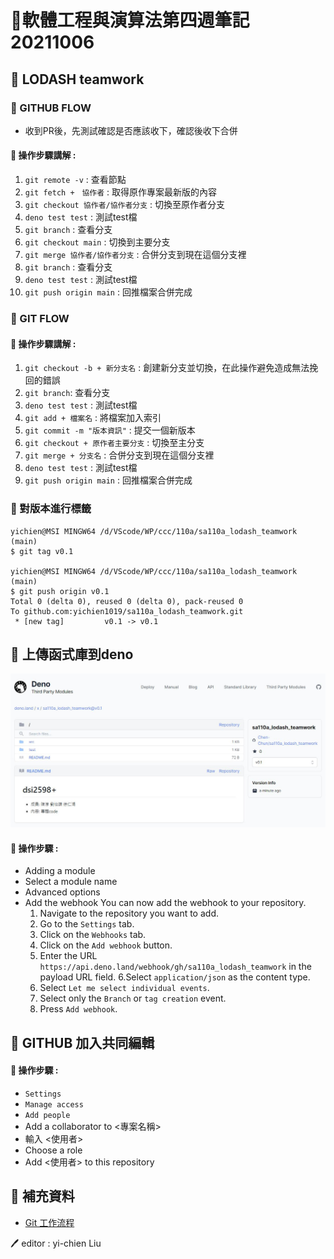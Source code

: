 # 📝軟體工程與演算法第四週筆記20211006
## 📖 LODASH teamwork 
### 🔖 GITHUB FLOW
* 收到PR後，先測試確認是否應該收下，確認後收下合併
#### 📍 操作步驟講解 :
1. `git remote -v` : 查看節點
2. `git fetch +　協作者` : 取得原作專案最新版的內容
3. `git checkout 協作者/協作者分支` : 切換至原作者分支
4. `deno test test` : 測試test檔
5. `git branch` : 查看分支
6. `git checkout main` : 切換到主要分支
7. `git merge 協作者/協作者分支` : 合併分支到現在這個分支裡 
8. `git branch` : 查看分支
9. `deno test test` : 測試test檔
10. `git push origin main` : 回推檔案合併完成

### 🔖 GIT FLOW
#### 📍 操作步驟講解 :
1. `git checkout -b + 新分支名` : 創建新分支並切換，在此操作避免造成無法挽回的錯誤
2. `git branch`: 查看分支
3. `deno test test` : 測試test檔
4. `git add + 檔案名` : 將檔案加入索引
5. `git commit -m "版本資訊"` : 提交一個新版本
6. `git checkout + 原作者主要分支` : 切換至主分支
7. `git merge + 分支名` : 合併分支到現在這個分支裡 
8. `deno test test` : 測試test檔
9. `git push origin main` : 回推檔案合併完成

### 🔖 對版本進行標籤
```
yichien@MSI MINGW64 /d/VScode/WP/ccc/110a/sa110a_lodash_teamwork (main)
$ git tag v0.1

yichien@MSI MINGW64 /d/VScode/WP/ccc/110a/sa110a_lodash_teamwork (main)
$ git push origin v0.1
Total 0 (delta 0), reused 0 (delta 0), pack-reused 0
To github.com:yichien1019/sa110a_lodash_teamwork.git
 * [new tag]         v0.1 -> v0.1
```
## 📖 上傳函式庫到deno
![](pic/deno.JPG)
#### 📍 操作步驟 : 
* Adding a module
* Select a module name
* Advanced options
* Add the webhook
You can now add the webhook to your repository.
    1. Navigate to the repository you want to add.
    2. Go to the `Settings` tab.
    3. Click on the `Webhooks` tab.
    4. Click on the `Add webhook` button.
    5. Enter the URL `https://api.deno.land/webhook/gh/sa110a_lodash_teamwork` in the payload URL field.
    6.Select `application/json` as the content type.
    7. Select `Let me select individual events`.
    8. Select only the `Branch` or `tag creation` event.
    9. Press `Add webhook`.

## 📖 GITHUB 加入共同編輯
#### 📍 操作步驟 : 
* `Settings`
* `Manage access`
* `Add people`
* Add a collaborator to <專案名稱>
* 輸入 <使用者>
* Choose a role
* Add <使用者> to this repository

## 📖 補充資料
* [Git 工作流程](https://www.ruanyifeng.com/blog/2015/12/git-workflow.html)



🖊️ editor : yi-chien Liu